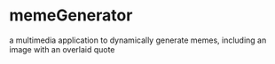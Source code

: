 # memeGenerator
a multimedia application to dynamically generate memes, including an image with an overlaid quote
